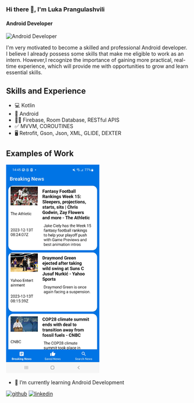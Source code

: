 ### Hi there 👋, I'm Luka Prangulashvili
#### Android Developer
![Android Developer](https://scontent.ftbs6-2.fna.fbcdn.net/v/t39.30808-6/409867894_7270557729650492_7361589403196147254_n.jpg?stp=dst-jpg_p960x960&_nc_cat=110&ccb=1-7&_nc_sid=3635dc&_nc_ohc=0mHd3dn7YLwAX8CqEEi&_nc_ht=scontent.ftbs6-2.fna&oh=00_AfCbVy8hUeG4jrXxM0HSE-xWOLc8iK9fctFuCr4zvkcd1Q&oe=657F4FA5)

I'm very motivated to become a skilled and professional Android developer. I believe I already possess some skills that make me eligible to work as an intern. However,I recognize the importance of gaining more practical, real-time experience, which will provide me with opportunities to grow and learn essential skills.

## Skills and Experience 

* 💻 Kotlin
* 📱 Android
* 👨‍💻 Firebase, Room Database, RESTful APIS
* ✅ MVVM, COROUTINES
* 🖥️ Retrofit, Gson, Json, XML, GLIDE, DEXTER

## Examples of Work

<img src = "Screenshot_20231214-144526_NewsAppMyself.jpg" width = "256"/>


- 🌱 I’m currently learning Android Development 


[<img src='https://cdn.jsdelivr.net/npm/simple-icons@3.0.1/icons/github.svg' alt='github' height='40'>](https://github.com/Prangula)  [<img src='https://cdn.jsdelivr.net/npm/simple-icons@3.0.1/icons/linkedin.svg' alt='linkedin' height='40'>](https://www.linkedin.com/in/luka-prangulashvili-130173272//)  

